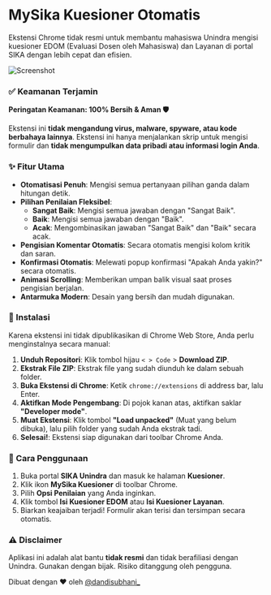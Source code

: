 # MySika Kuesioner Otomatis

Ekstensi Chrome tidak resmi untuk membantu mahasiswa Unindra mengisi kuesioner EDOM (Evaluasi Dosen oleh Mahasiswa) dan Layanan di portal SIKA dengan lebih cepat dan efisien.

![Screenshot](https://files.catbox.moe/sa7jfy.jpg)

### ✅ Keamanan Terjamin

**Peringatan Keamanan: 100% Bersih & Aman 🛡️**

Ekstensi ini **tidak mengandung virus, malware, spyware, atau kode berbahaya lainnya**. Ekstensi ini hanya menjalankan skrip untuk mengisi formulir dan **tidak mengumpulkan data pribadi atau informasi login Anda**.


### ✨ Fitur Utama

-   **Otomatisasi Penuh**: Mengisi semua pertanyaan pilihan ganda dalam hitungan detik.
-   **Pilihan Penilaian Fleksibel**:
    -   **Sangat Baik**: Mengisi semua jawaban dengan "Sangat Baik".
    -   **Baik**: Mengisi semua jawaban dengan "Baik".
    -   **Acak**: Mengombinasikan jawaban "Sangat Baik" dan "Baik" secara acak.
-   **Pengisian Komentar Otomatis**: Secara otomatis mengisi kolom kritik dan saran.
-   **Konfirmasi Otomatis**: Melewati popup konfirmasi "Apakah Anda yakin?" secara otomatis.
-   **Animasi Scrolling**: Memberikan umpan balik visual saat proses pengisian berjalan.
-   **Antarmuka Modern**: Desain yang bersih dan mudah digunakan.


### 🚀 Instalasi

Karena ekstensi ini tidak dipublikasikan di Chrome Web Store, Anda perlu menginstalnya secara manual:

1.  **Unduh Repositori**: Klik tombol hijau `< > Code` > **Download ZIP**.
2.  **Ekstrak File ZIP**: Ekstrak file yang sudah diunduh ke dalam sebuah folder.
3.  **Buka Ekstensi di Chrome**: Ketik `chrome://extensions` di address bar, lalu Enter.
4.  **Aktifkan Mode Pengembang**: Di pojok kanan atas, aktifkan saklar **"Developer mode"**.
5.  **Muat Ekstensi**: Klik tombol **"Load unpacked"** (Muat yang belum dibuka), lalu pilih folder yang sudah Anda ekstrak tadi.
6.  **Selesai!**: Ekstensi siap digunakan dari toolbar Chrome Anda.


### 📖 Cara Penggunaan

1.  Buka portal **SIKA Unindra** dan masuk ke halaman **Kuesioner**.
2.  Klik ikon **MySika Kuesioner** di toolbar Chrome.
3.  Pilih **Opsi Penilaian** yang Anda inginkan.
4.  Klik tombol **Isi Kuesioner EDOM** atau **Isi Kuesioner Layanan**.
5.  Biarkan keajaiban terjadi! Formulir akan terisi dan tersimpan secara otomatis.


### ⚠️ Disclaimer

Aplikasi ini adalah alat bantu **tidak resmi** dan tidak berafiliasi dengan Unindra. Gunakan dengan bijak. Risiko ditanggung oleh pengguna.

Dibuat dengan ♥ oleh [@dandisubhani_](https://www.instagram.com/dandisubhani_)
